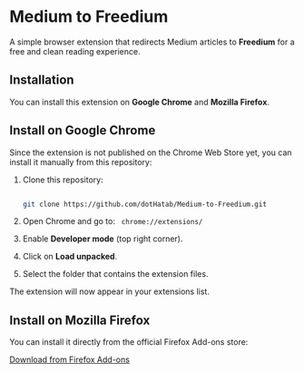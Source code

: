 # Medium to Freedium

A simple browser extension that redirects Medium articles to **Freedium** for a free and clean reading experience.  

## Installation

You can install this extension on **Google Chrome** and **Mozilla Firefox**.



##  Install on Google Chrome
Since the extension is not published on the Chrome Web Store yet, you can install it manually from this repository:

1. Clone this repository:
   
   ```bash
   
   git clone https://github.com/dotHatab/Medium-to-Freedium.git
2. Open Chrome and go to: ``` chrome://extensions/```
3. Enable **Developer mode** (top right corner).
4. Click on **Load unpacked**.
5. Select the folder that contains the extension files.

The extension will now appear in your extensions list.


##  Install on Mozilla Firefox

You can install it directly from the official Firefox Add-ons store:  

[Download from Firefox Add-ons](https://addons.mozilla.org/en-US/firefox/addon/medium-t0-freedium/)

